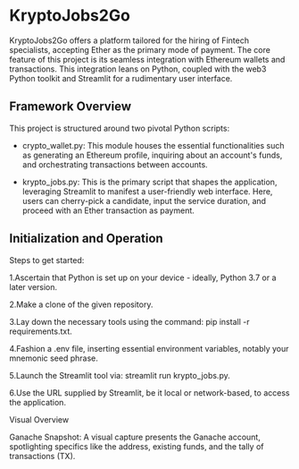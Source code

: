 # KryptoJobs2Go
KryptoJobs2Go offers a platform tailored for the hiring of Fintech specialists, accepting Ether as the primary mode of payment. The core feature of this project is its seamless integration with Ethereum wallets and transactions. This integration leans on Python, coupled with the web3 Python toolkit and Streamlit for a rudimentary user interface.

## Framework Overview

This project is structured around two pivotal Python scripts:

* crypto_wallet.py: This module houses the essential functionalities such as generating an Ethereum profile, inquiring about an account's funds, and orchestrating transactions between accounts.

* krypto_jobs.py: This is the primary script that shapes the application, leveraging Streamlit to manifest a user-friendly web interface. Here, users can cherry-pick a candidate, input the service duration, and proceed with an Ether transaction as payment.

## Initialization and Operation

Steps to get started:

1.Ascertain that Python is set up on your device - ideally, Python 3.7 or a later version.

2.Make a clone of the given repository.

3.Lay down the necessary tools using the command: pip install -r requirements.txt.

4.Fashion a .env file, inserting essential environment variables, notably your mnemonic seed phrase.

5.Launch the Streamlit tool via: streamlit run krypto_jobs.py.

6.Use the URL supplied by Streamlit, be it local or network-based, to access the application.

Visual Overview

Ganache Snapshot: A visual capture presents the Ganache account, spotlighting specifics like the address, existing funds, and the tally of transactions (TX).
